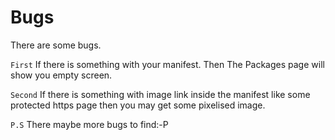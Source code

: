 # Bugs

There are some bugs.

`First`
 If there is something with your manifest. Then The Packages page will show you empty screen.

`Second`
 If there is something with image link inside the manifest like some protected https page then you may get some pixelised image.

`P.S` There maybe more bugs to find:-P